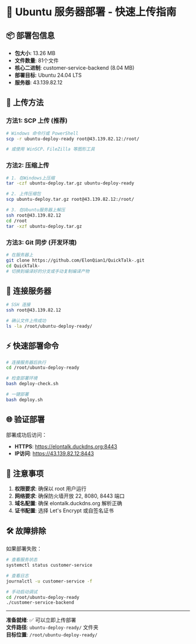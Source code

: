 # 🚀 Ubuntu 服务器部署 - 快速上传指南

## 📦 部署包信息

- **包大小**: 13.26 MB
- **文件数量**: 81个文件
- **核心二进制**: customer-service-backend (8.04 MB)
- **部署目标**: Ubuntu 24.04 LTS
- **服务器**: 43.139.82.12

## 💾 上传方法

### 方法1: SCP 上传 (推荐)

```bash
# Windows 命令行或 PowerShell
scp -r ubuntu-deploy-ready root@43.139.82.12:/root/

# 或使用 WinSCP、FileZilla 等图形工具
```

### 方法2: 压缩上传

```bash
# 1. 在Windows上压缩
tar -czf ubuntu-deploy.tar.gz ubuntu-deploy-ready

# 2. 上传压缩包
scp ubuntu-deploy.tar.gz root@43.139.82.12:/root/

# 3. 在Ubuntu服务器上解压
ssh root@43.139.82.12
cd /root
tar -xzf ubuntu-deploy.tar.gz
```

### 方法3: Git 同步 (开发环境)

```bash
# 在服务器上
git clone https://github.com/ElonQian1/QuickTalk-.git
cd QuickTalk-
# 切换到编译好的分支或手动复制编译产物
```

## 🔗 连接服务器

```bash
# SSH 连接
ssh root@43.139.82.12

# 确认文件上传成功
ls -la /root/ubuntu-deploy-ready/
```

## ⚡ 快速部署命令

```bash
# 连接服务器后执行
cd /root/ubuntu-deploy-ready

# 检查部署环境
bash deploy-check.sh

# 一键部署
bash deploy.sh
```

## 🌐 验证部署

部署成功后访问：
- **HTTPS**: https://elontalk.duckdns.org:8443
- **IP访问**: https://43.139.82.12:8443

## 📝 注意事项

1. **权限要求**: 确保以 root 用户运行
2. **网络要求**: 确保防火墙开放 22, 8080, 8443 端口
3. **域名配置**: 确保 elontalk.duckdns.org 解析正确
4. **证书配置**: 选择 Let's Encrypt 或自签名证书

## 🛠️ 故障排除

如果部署失败：

```bash
# 查看服务状态
systemctl status customer-service

# 查看日志
journalctl -u customer-service -f

# 手动启动调试
cd /root/ubuntu-deploy-ready
./customer-service-backend
```

---

**准备就绪**: ✅ 可以立即上传部署  
**文件路径**: `ubuntu-deploy-ready/` 文件夹  
**目标位置**: `/root/ubuntu-deploy-ready/`